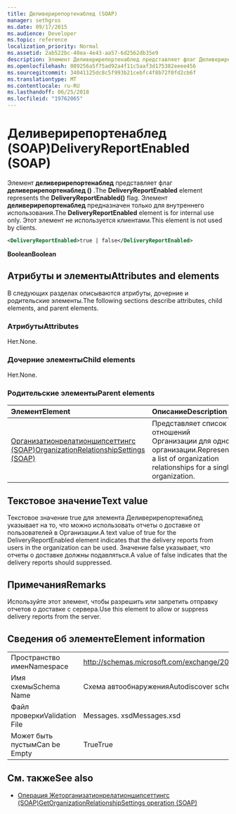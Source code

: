 ```yaml
---
title: Деливерирепортенаблед (SOAP)
manager: sethgros
ms.date: 09/17/2015
ms.audience: Developer
ms.topic: reference
localization_priority: Normal
ms.assetid: 2ab522bc-40ea-4e43-aa57-6d2562db35e9
description: Элемент Деливерирепортенаблед представляет флаг Деливерирепортенаблед (). Элемент Деливерирепортенаблед предназначен только для внутреннего использования. Этот элемент не используется клиентами.
ms.openlocfilehash: 089256a5f75ad92a4f11c5aaf3d175382eeee456
ms.sourcegitcommit: 34041125dc8c5f993b21cebfc4f8b72f0fd2cb6f
ms.translationtype: MT
ms.contentlocale: ru-RU
ms.lasthandoff: 06/25/2018
ms.locfileid: "19762065"
---
```

# <a name="deliveryreportenabled-soap"></a><span data-ttu-id="28f67-105">Деливерирепортенаблед (SOAP)</span><span class="sxs-lookup"><span data-stu-id="28f67-105">DeliveryReportEnabled (SOAP)</span></span>

<span data-ttu-id="28f67-106">Элемент **деливерирепортенаблед** представляет флаг **деливерирепортенаблед ()** .</span><span class="sxs-lookup"><span data-stu-id="28f67-106">The **DeliveryReportEnabled** element represents the **DeliveryReportEnabled()** flag.</span></span> <span data-ttu-id="28f67-107">Элемент **деливерирепортенаблед** предназначен только для внутреннего использования.</span><span class="sxs-lookup"><span data-stu-id="28f67-107">The **DeliveryReportEnabled** element is for internal use only.</span></span> <span data-ttu-id="28f67-108">Этот элемент не используется клиентами.</span><span class="sxs-lookup"><span data-stu-id="28f67-108">This element is not used by clients.</span></span> 
  
```XML
<DeliveryReportEnabled>true | false</DeliveryReportEnabled>
```

 <span data-ttu-id="28f67-109">**Boolean**</span><span class="sxs-lookup"><span data-stu-id="28f67-109">**Boolean**</span></span>
## <a name="attributes-and-elements"></a><span data-ttu-id="28f67-110">Атрибуты и элементы</span><span class="sxs-lookup"><span data-stu-id="28f67-110">Attributes and elements</span></span>

<span data-ttu-id="28f67-111">В следующих разделах описываются атрибуты, дочерние и родительские элементы.</span><span class="sxs-lookup"><span data-stu-id="28f67-111">The following sections describe attributes, child elements, and parent elements.</span></span>
  
### <a name="attributes"></a><span data-ttu-id="28f67-112">Атрибуты</span><span class="sxs-lookup"><span data-stu-id="28f67-112">Attributes</span></span>

<span data-ttu-id="28f67-113">Нет.</span><span class="sxs-lookup"><span data-stu-id="28f67-113">None.</span></span>
  
### <a name="child-elements"></a><span data-ttu-id="28f67-114">Дочерние элементы</span><span class="sxs-lookup"><span data-stu-id="28f67-114">Child elements</span></span>

<span data-ttu-id="28f67-115">Нет.</span><span class="sxs-lookup"><span data-stu-id="28f67-115">None.</span></span>
  
### <a name="parent-elements"></a><span data-ttu-id="28f67-116">Родительские элементы</span><span class="sxs-lookup"><span data-stu-id="28f67-116">Parent elements</span></span>

|<span data-ttu-id="28f67-117">**Элемент**</span><span class="sxs-lookup"><span data-stu-id="28f67-117">**Element**</span></span>|<span data-ttu-id="28f67-118">**Описание**</span><span class="sxs-lookup"><span data-stu-id="28f67-118">**Description**</span></span>|
|:-----|:-----|
|[<span data-ttu-id="28f67-119">Организатионрелатионшипсеттингс (SOAP)</span><span class="sxs-lookup"><span data-stu-id="28f67-119">OrganizationRelationshipSettings (SOAP)</span></span>](organizationrelationshipsettings-soap.md) <br/> |<span data-ttu-id="28f67-120">Представляет список отношений Организации для одной организации.</span><span class="sxs-lookup"><span data-stu-id="28f67-120">Represents a list of organization relationships for a single organization.</span></span>  <br/> |
   
## <a name="text-value"></a><span data-ttu-id="28f67-121">Текстовое значение</span><span class="sxs-lookup"><span data-stu-id="28f67-121">Text value</span></span>

<span data-ttu-id="28f67-122">Текстовое значение true для элемента Деливерирепортенаблед указывает на то, что можно использовать отчеты о доставке от пользователей в Организации.</span><span class="sxs-lookup"><span data-stu-id="28f67-122">A text value of true for the DeliveryReportEnabled element indicates that the delivery reports from users in the organization can be used.</span></span> <span data-ttu-id="28f67-123">Значение false указывает, что отчеты о доставке должны подавляться.</span><span class="sxs-lookup"><span data-stu-id="28f67-123">A value of false indicates that the delivery reports should suppressed.</span></span>
  
## <a name="remarks"></a><span data-ttu-id="28f67-124">Примечания</span><span class="sxs-lookup"><span data-stu-id="28f67-124">Remarks</span></span>

<span data-ttu-id="28f67-125">Используйте этот элемент, чтобы разрешить или запретить отправку отчетов о доставке с сервера.</span><span class="sxs-lookup"><span data-stu-id="28f67-125">Use this element to allow or suppress delivery reports from the server.</span></span>
  
## <a name="element-information"></a><span data-ttu-id="28f67-126">Сведения об элементе</span><span class="sxs-lookup"><span data-stu-id="28f67-126">Element information</span></span>

|||
|:-----|:-----|
|<span data-ttu-id="28f67-127">Пространство имен</span><span class="sxs-lookup"><span data-stu-id="28f67-127">Namespace</span></span>  <br/> |http://schemas.microsoft.com/exchange/2010/Autodiscover  <br/> |
|<span data-ttu-id="28f67-128">Имя схемы</span><span class="sxs-lookup"><span data-stu-id="28f67-128">Schema Name</span></span>  <br/> |<span data-ttu-id="28f67-129">Схема автообнаружения</span><span class="sxs-lookup"><span data-stu-id="28f67-129">Autodiscover schema</span></span>  <br/> |
|<span data-ttu-id="28f67-130">Файл проверки</span><span class="sxs-lookup"><span data-stu-id="28f67-130">Validation File</span></span>  <br/> |<span data-ttu-id="28f67-131">Messages. xsd</span><span class="sxs-lookup"><span data-stu-id="28f67-131">Messages.xsd</span></span>  <br/> |
|<span data-ttu-id="28f67-132">Может быть пустым</span><span class="sxs-lookup"><span data-stu-id="28f67-132">Can be Empty</span></span>  <br/> |<span data-ttu-id="28f67-133">True</span><span class="sxs-lookup"><span data-stu-id="28f67-133">True</span></span>  <br/> |
   
## <a name="see-also"></a><span data-ttu-id="28f67-134">См. также</span><span class="sxs-lookup"><span data-stu-id="28f67-134">See also</span></span>

- [<span data-ttu-id="28f67-135">Операция Жеторганизатионрелатионшипсеттингс (SOAP)</span><span class="sxs-lookup"><span data-stu-id="28f67-135">GetOrganizationRelationshipSettings operation (SOAP)</span></span>](getorganizationrelationshipsettings-operation-soap.md)

